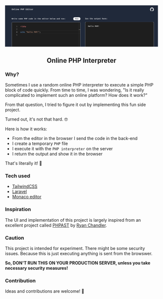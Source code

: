 ![Project screenshot](./public/images/project-screenshot.png)

<h2 align="center">Online PHP Interpreter</h2>

### Why?
Sometimes I use a random online PHP interpreter to execute a simple PHP block of code quickly.
From time to time, I was wondering, "Is it really complicated to implement such an online platform? How does it work?"

From that question, I tried to figure it out by implementing this fun side project. 

Turned out, it's not that hard. 🤓

Here is how it works:

- From the editor in the browser I send the code in the back-end
- I create a temporary `PHP` file
- I execute it with the `PHP interpreter` on the server
- I return the output and show it in the browser

That's literally it! 🚀

### Tech used

- [TailwindCSS](https://tailwindcss.com/)
- [Laravel](https://laravel.com/)
- [Monaco editor](https://github.com/microsoft/monaco-editor)

### Inspiration

The UI and implementation of this project is largely inspired from an excellent project called [PHPAST](https://phpast.com/) by [Ryan Chandler](https://twitter.com/ryangjchandler).

### Caution
This project is intended for experiment. There might be some security issues. Because this is just executing anything is sent from the browswer.

**So, DON'T RUN THIS ON YOUR PRODUCTION SERVER, unless you take necessary security measures!**

### Contribution
Ideas and contributions are welcome! 🙌

